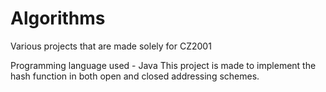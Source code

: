 # Algorithms
Various projects that are made solely for CZ2001

Programming language used - Java
This project is made to implement the hash function in both open and closed addressing schemes. 
